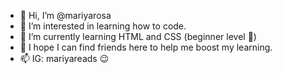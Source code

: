 - 👋 Hi, I’m @mariyarosa
- 👀 I’m interested in learning how to code. 
- 🌱 I’m currently learning HTML and CSS (beginner level 🙂) 
- 💞️ I hope I can find friends here to help me boost my learning. 
- 📫 IG: mariyareads 😉

<!---
mariyarosa/mariyarosa is a ✨ special ✨ repository because its `README.md` (this file) appears on your GitHub profile.
You can click the Preview link to take a look at your changes.
--->
